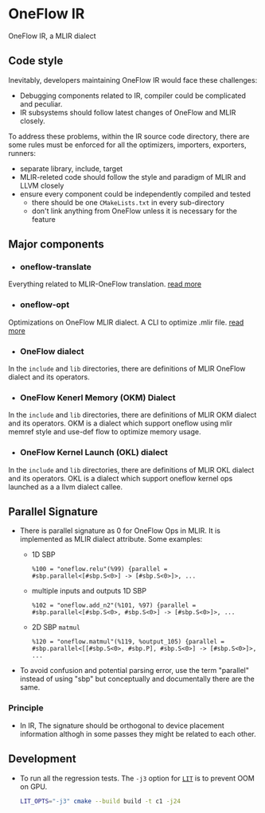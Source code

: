 # OneFlow IR

OneFlow IR, a MLIR dialect

## Code style

Inevitably, developers maintaining OneFlow IR would face these challenges:
- Debugging components related to IR, compiler could be complicated and peculiar.
- IR subsystems should follow latest changes of OneFlow and MLIR closely.

To address these problems,
within the IR source code directory,
there are some rules must be enforced for all the optimizers, importers, exporters, runners:
- separate library, include, target
- MLIR-releted code should follow the style and paradigm of MLIR and LLVM closely
- ensure every component could be independently compiled and tested
    - there should be one `CMakeLists.txt` in every sub-directory
    - don't link anything from OneFlow unless it is necessary for the feature

## Major components
- ### oneflow-translate
Everything related to MLIR-OneFlow translation. [read more](oneflow-translate/README.md)

- ### oneflow-opt
Optimizations on OneFlow MLIR dialect. A CLI to optimize .mlir file. [read more](oneflow-opt/README.md)

- ### OneFlow dialect
In the `include` and `lib` directories, there are definitions of MLIR OneFlow dialect and its operators.

- ### OneFlow Kenerl Memory (OKM) Dialect
In the `include` and `lib` directories, there are definitions of MLIR OKM dialect and its operators.
OKM is a dialect which support oneflow using mlir memref style and use-def flow  to optimize memory usage.

- ### OneFlow Kernel Launch (OKL) dialect
In the `include` and `lib` directories, there are definitions of MLIR OKL dialect and its operators.
OKL is a dialect which support oneflow kernel ops launched as a a llvm dialect callee.
## Parallel Signature

- There is parallel signature as 0 for OneFlow Ops in MLIR. It is implemented as MLIR dialect attribute. Some examples:
    - 1D SBP
        ```mlir
        %100 = "oneflow.relu"(%99) {parallel = #sbp.parallel<[#sbp.S<0>] -> [#sbp.S<0>]>, ...
        ```
    - multiple inputs and outputs 1D SBP
        ```mlir
        %102 = "oneflow.add_n2"(%101, %97) {parallel = #sbp.parallel<[#sbp.S<0>, #sbp.S<0>] -> [#sbp.S<0>]>, ...
        ```
    - 2D SBP `matmul`
        ```
        %120 = "oneflow.matmul"(%119, %output_105) {parallel = #sbp.parallel<[[#sbp.S<0>, #sbp.P], #sbp.S<0>] -> [#sbp.S<0>]>, ...
        ```

- To avoid confusion and potential parsing error, use the term "parallel" instead of using "sbp" but conceptually and documentally there are the same.

### Principle
- In IR, The signature should be orthogonal to device placement information althogh in some passes they might be related to each other.

## Development

- To run all the regression tests. The `-j3` option for [`LIT`](https://llvm.org/docs/CommandGuide/lit.html) is to prevent OOM on GPU.
    ```bash
    LIT_OPTS="-j3" cmake --build build -t c1 -j24
    ```
